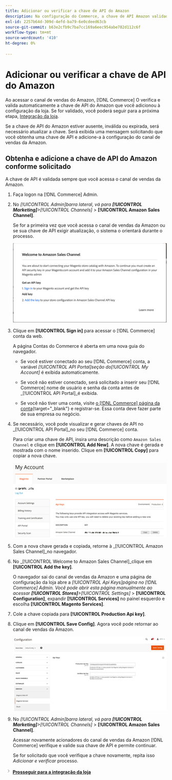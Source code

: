 ```yaml
---
title: Adicionar ou verificar a chave de API do Amazon
description: Na configuração do Commerce, a chave de API Amazon validada permite integrar suas lojas à sua conta de vendedor do Amazon.
exl-id: 2257b64d-309d-4efd-ba79-6e0cdeed63cb
source-git-commit: b63e2cfb9c7ba7cc169a6eec954abe782d112c6f
workflow-type: tm+mt
source-wordcount: '410'
ht-degree: 0%

---
```


# Adicionar ou verificar a chave de API do Amazon

Ao acessar o canal de vendas do Amazon, [!DNL Commerce] O verifica e valida automaticamente a chave de API do Amazon que você adicionou à configuração da loja. Se for validado, você poderá seguir para a próxima etapa, [Integração da loja](./store-integration.md).

Se a chave de API do Amazon estiver ausente, inválida ou expirada, será necessário atualizar a chave. Será exibida uma mensagem solicitando que você obtenha uma chave de API e adicione-a à configuração do canal de vendas da Amazon.

## Obtenha e adicione a chave de API do Amazon conforme solicitado

A chave de API é validada sempre que você acessa o canal de vendas da Amazon.

1. Faça logon na [!DNL Commerce] Admin.

1. No _[!UICONTROL Admin]_barra lateral, vá para **[!UICONTROL Marketing]**>_[!UICONTROL Channels]_ > **[!UICONTROL Amazon Sales Channel]**.

   Se for a primeira vez que você acessa o canal de vendas da Amazon ou se sua chave de API exigir atualização, o sistema o orientará durante o processo.

   ![Obter e adicionar o prompt da chave de API do Amazon](assets/amazon-api-verification-prompt.png)

1. Clique em **[!UICONTROL Sign in]** para acessar o [!DNL Commerce] conta da web.

   A página Contas do Commerce é aberta em uma nova guia do navegador.

   - Se você estiver conectado ao seu [!DNL Commerce] conta, a variável _[!UICONTROL API Portal]_seção do_[!UICONTROL My Account]_ é exibida automaticamente.

   - Se você não estiver conectado, será solicitado a inserir seu [!DNL Commerce] nome de usuário e senha da conta antes de _[!UICONTROL API Portal]_é exibida.

   - Se você não tiver uma conta, visite [o [!DNL Commerce] página da conta](https://account.magento.com/customer/account/login/){target="_blank"} e registrar-se. Essa conta deve fazer parte de sua empresa ou negócio.

1. Se necessário, você pode visualizar e gerar chaves de API no _[!UICONTROL API Portal]_no seu [!DNL Commerce] conta.

   Para criar uma chave de API, insira uma descrição como `Amazon Sales Channel` e clique em **[!UICONTROL Add New]**. A nova chave é gerada e mostrada com o nome inserido. Clique em **[!UICONTROL Copy]** para copiar a nova chave.

   ![Gerar ou copiar uma chave de API](assets/amazon-add-api-key.png)

1. Com a nova chave gerada e copiada, retorne à _[!UICONTROL Amazon Sales Channel]_no navegador.

1. No _[!UICONTROL Welcome to Amazon Sales Channel]_clique em **[!UICONTROL Add the key]**.

   O navegador sai do canal de vendas da Amazon e uma página de configuração da loja abre a _[!UICONTROL Api Keys]_página no [!DNL Commerce] Admin. Você pode abrir esta página manualmente ao acessar **[!UICONTROL Stores]**>_[!UICONTROL Settings]_ > **[!UICONTROL Configuration]**, expandir **[!UICONTROL Services]** no painel esquerdo e escolha **[!UICONTROL Magento Services]**.

1. Cole a chave copiada para **[!UICONTROL Production Api key]**.

1. Clique em **[!UICONTROL Save Config]**. Agora você pode retornar ao canal de vendas da Amazon.

   ![Adicionar a chave de API na configuração da loja](assets/config-magento-services-api-screen.png)

1. No _[!UICONTROL Admin]_barra lateral, vá para **[!UICONTROL Marketing]**>_[!UICONTROL Channels]_ > **[!UICONTROL Amazon Sales Channel]**.

   Acessar novamente acionadores do canal de vendas da Amazon [!DNL Commerce] verifique e valide sua chave de API e permite continuar.

   Se for solicitado que você verifique a chave novamente, repita isso _Adicionar e verificar_ processo.

![Ícone Avançar](assets/btn-next.png) [**Prosseguir para a integração da loja**](./store-integration.md)
